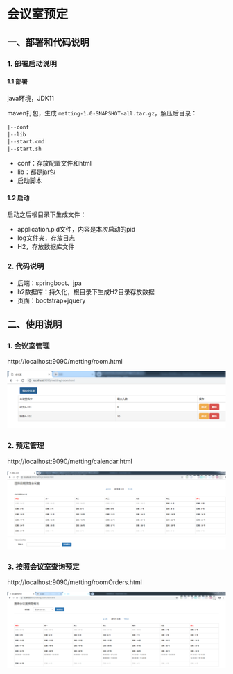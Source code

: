 # 会议室预定

## 一、部署和代码说明

### 1. 部署启动说明

#### 1.1 部署

java环境，JDK11

maven打包，生成 `metting-1.0-SNAPSHOT-all.tar.gz`，解压后目录：

```txt
|--conf
|--lib
|--start.cmd
|--start.sh
```

- conf：存放配置文件和html
- lib：都是jar包
- 启动脚本

#### 1.2 启动

启动之后根目录下生成文件：

- application.pid文件，内容是本次启动的pid
- log文件夹，存放日志
- H2，存放数据库文件

### 2. 代码说明

- 后端：springboot、jpa
- h2数据库：持久化，根目录下生成H2目录存放数据
- 页面：bootstrap+jquery

## 二、使用说明

### 1. 会议室管理

http://localhost:9090/metting/room.html

![会议室管理](md/rooms.png)

### 2. 预定管理

http://localhost:9090/metting/calendar.html

![预定管理](md/orders.png)

### 3. 按照会议室查询预定

http://localhost:9090/metting/roomOrders.html

![查询会议室预定](md/roomOrders.png)